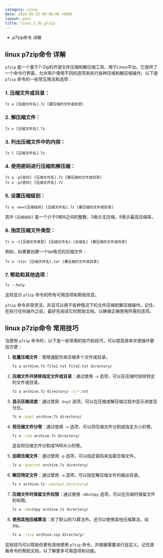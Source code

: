 ```yaml
---
category: Linux
date: 2024-05-22 09:00:00 +0800
layout: post
title: linux_2_95_p7zip
---
```


+ p7zip命令 详解

## linux p7zip命令 详解

`p7zip` 是一个基于7-Zip的开源文件压缩和解压缩工具，用于Linux平台。它提供了一个命令行界面，允许用户使用不同的选项来执行各种压缩和解压缩操作。以下是 `p7zip` 命令的一些常见用法和选项：

### 1. 压缩文件或目录：

```
7z a [压缩文件名].7z [要压缩的文件或目录]
```

### 2. 解压缩文件：

```
7z x [压缩文件名].7z
```

### 3. 列出压缩文件中的内容：

```
7z l [压缩文件名].7z
```

### 4. 使用密码进行压缩和解压缩：

```
7z a -p[密码] [压缩文件名].7z [要压缩的文件或目录]
7z x -p[密码] [压缩文件名].7z
```

### 5. 设置压缩级别：

```
7z a -mx=[压缩级别] [压缩文件名].7z [要压缩的文件或目录]
```

其中 `[压缩级别]` 是一个介于0和9之间的整数，0表示无压缩，9表示最高压缩率。

### 6. 指定压缩文件类型：

```
7z a -t[压缩文件类型] [压缩文件名].[后缀名] [要压缩的文件或目录]
```

例如，如果要创建一个tar格式的压缩文件：

```
7z a -ttar [压缩文件名].tar [要压缩的文件或目录]
```

### 7. 帮助和其他选项：

```
7z --help
```

这将显示 `p7zip` 命令的所有可用选项和帮助信息。

`p7zip` 命令非常灵活，并且可以用于各种情况下的文件压缩和解压缩操作。记住，在执行任何操作之前，最好先阅读它的帮助文档，以确保正确使用所需的选项。

## linux p7zip命令 常用技巧

当使用 `p7zip` 命令时，以下是一些常用的技巧和技巧，可以提高效率并使操作更加方便：

1. **批量压缩文件**：使用通配符来压缩多个文件或目录。

    ```bash
    7z a archive.7z file1.txt file2.txt directory/
    ```

2. **压缩文件并排除指定文件或目录**：通过使用 `-x` 选项，可以在压缩时排除特定的文件或目录。

    ```bash
    7z a archive.7z directory/ -x!*.txt
    ```

3. **显示压缩进度**：通过使用 `-bsp1` 选项，可以在压缩或解压缩过程中显示进度百分比。

    ```bash
    7z a -bsp1 archive.7z directory/
    ```

4. **将压缩文件分卷**：通过使用 `-v` 选项，可以将压缩文件分割成指定大小的卷。

    ```bash
    7z a -v1m archive.7z directory/
    ```

    这会将压缩文件分割成1MB大小的卷。

5. **加密压缩文件**：通过使用 `-p` 选项，可以指定密码来加密压缩文件。

    ```bash
    7z a -psecret archive.7z directory/
    ```

6. **解压特定文件**：通过使用 `-o` 选项，可以指定解压缩文件的输出目录。

    ```bash
    7z x archive.7z -ooutput_directory/
    ```

7. **压缩文件时保留文件权限**：通过使用 `-m0=Copy` 选项，可以在压缩时保留文件的权限。

    ```bash
    7z a -m0=Copy archive.7z directory/
    ```

8. **使用其他压缩算法**：除了默认的7z算法外，还可以使用其他压缩算法，如zip。

    ```bash
    7z a -tzip archive.zip directory/
    ```

这些技巧可以帮助你更有效地使用 `p7zip` 命令，并根据需要进行自定义。记住查看命令的帮助文档，以了解更多可用选项和功能。